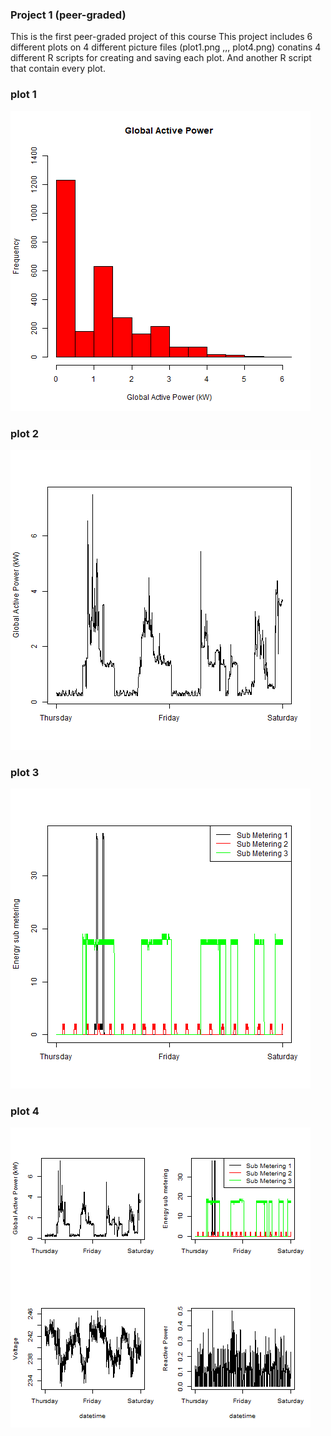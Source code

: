 ### Project 1 (peer-graded)
This is the first peer-graded project of this course
This project includes 6 different plots on 4 different picture files (plot1.png ,,, plot4.png)
conatins 4 different R scripts for creating and saving each plot. And another R script that contain every plot.
### plot 1
![plot1](https://github.com/11sdz/ExploratoryData/blob/main/Course%20Project%201/plot1.png)

### plot 2
![plot1](https://github.com/11sdz/ExploratoryData/blob/main/Course%20Project%201/plot2.png)

### plot 3
![plot1](https://github.com/11sdz/ExploratoryData/blob/main/Course%20Project%201/plot3.png)

### plot 4
![plot1](https://github.com/11sdz/ExploratoryData/blob/main/Course%20Project%201/plot4.png)
